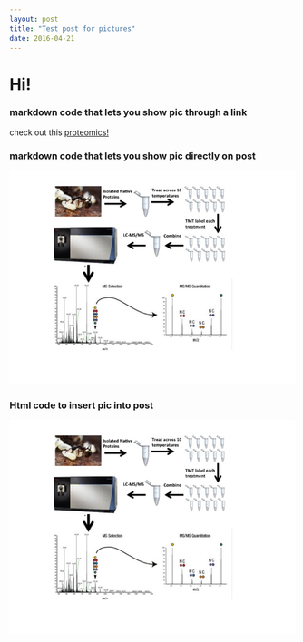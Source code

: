 ```yaml
---
layout: post
title: "Test post for pictures"
date: 2016-04-21
---
```


# Hi! 

### markdown code that lets you show pic through a link

check out this [proteomics!](/assets/20160421_test/20160126_mass_spec_proteomics.jpg)   


### markdown code that lets you show pic directly on post

![](/assets/20160421_test/20160126_mass_spec_proteomics.jpg?raw=true)    



### Html code to insert pic into post

<img src="/assets/20160421_test/20160126_mass_spec_proteomics.jpg">
